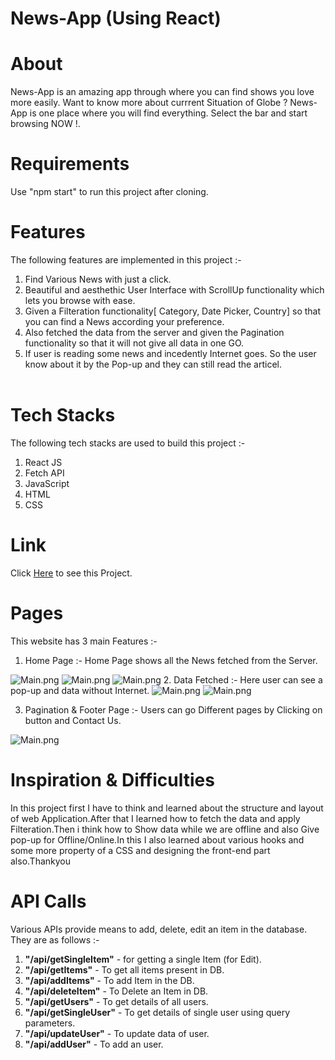 # <h1>News-App (Using React)</h1>

# About

News-App is an amazing app through where you can find shows you love more easily. Want to know more about currrent Situation of Globe ? News-App is one place where you will find everything. Select the bar and start browsing NOW !.


# Requirements

Use "npm start" to run this project after cloning.

# Features

 The following features are implemented in this project :-
        <ol>
            <li>Find Various News with just a click.</li>
            <li>Beautiful and aesthethic User Interface with ScrollUp functionality which lets you browse with ease.</li>
            <li>Given a Filteration functionality[ Category, Date Picker, Country] so that you can find a News according your preference.</li>
            <li>Also fetched the data from the server and given the Pagination functionality so that it will not give all data in one GO.</li>
            <li>If user is reading some news and incedently Internet goes. So the user know about it by the Pop-up and they can still read the articel.</li>       
        </ol>
        
# Tech Stacks     

The following tech stacks are used to build this project :-
        <ol>
            <li>React JS</li>
            <li>Fetch API</li>
            <li>JavaScript</li>
            <li>HTML</li>
            <li>CSS</li>
        </ol>
        
 # Link 

Click&nbsp;<a href="https://chic-cobbler-f59be8.netlify.app/">Here</a>&nbsp;to see this Project.
        
# Pages
This website has 3 main Features :-
1. Home Page :- Home Page shows all the News fetched from the Server.

 <img src="https://i.imgur.com/6YrvNOv.png" alt="Main.png">
 <img src="https://imgur.com/I2k34Rm.png" alt="Main.png">
 <img src="https://imgur.com/2dxvR0H.png" alt="Main.png">
2. Data Fetched :- Here user can see a pop-up and data without Internet.
 
  <img src="https://imgur.com/8FsQK3h.png" alt="Main.png">
  <img src="https://imgur.com/iFomzaS.png" alt="Main.png">
 
3. Pagination & Footer Page :- Users can go Different pages by Clicking on button and Contact Us.

 <img src="https://imgur.com/A2C6F64.png" alt="Main.png">

 
# Inspiration & Difficulties
In this project first I have to think and learned about the structure and layout of web Application.After that I learned how to fetch the data and apply Filteration.Then i think how to Show data while we are offline and also Give pop-up for Offline/Online.In this I also learned about various hooks and some more property of a CSS and designing the front-end part also.Thankyou

# API Calls
Various APIs provide means to add, delete, edit an item in the database. They are as follows :-
<ol>
  <li><strong>"/api/getSingleItem"</strong> - for getting a single Item (for Edit).</li>
  <li><strong>"/api/getItems"</strong> - To get all items present in DB.</li>
  <li><strong>"/api/addItems"</strong> - To add Item in the DB.</li>
  <li><strong>"/api/deleteItem"</strong> - To Delete an Item in DB.</li> 
  <li><strong>"/api/getUsers"</strong> - To get details of all users.</li> 
  <li><strong>"/api/getSingleUser"</strong> - To get details of single user using query parameters.</li> 
  <li><strong>"/api/updateUser"</strong> - To update data of user.</li> 
  <li><strong>"/api/addUser"</strong> - To add an user.</li> 
</ol>


 

